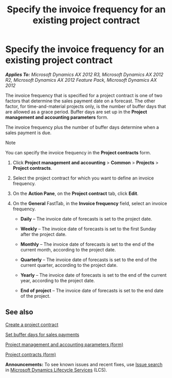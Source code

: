 ﻿---
title: Specify the invoice frequency for an existing project contract
TOCTitle: Specify the invoice frequency for an existing project contract
ms:assetid: f28f066c-2128-4be0-b6dd-077e402d3366
ms:mtpsurl: https://technet.microsoft.com/en-us/library/Aa551624(v=AX.60)
ms:contentKeyID: 36059966
ms.date: 04/18/2014
mtps_version: v=AX.60
f1_keywords:
- buffer
- invoice frequency
- project contract
---

# Specify the invoice frequency for an existing project contract 


_**Applies To:** Microsoft Dynamics AX 2012 R3, Microsoft Dynamics AX 2012 R2, Microsoft Dynamics AX 2012 Feature Pack, Microsoft Dynamics AX 2012_

The invoice frequency that is specified for a project contract is one of two factors that determine the sales payment date on a forecast. The other factor, for time-and-material projects only, is the number of buffer days that are allowed as a grace period. Buffer days are set up in the **Project management and accounting parameters** form.

The invoice frequency plus the number of buffer days determine when a sales payment is due.


> [!NOTE]
> <P>You can specify the invoice frequency in the <STRONG>Project contracts</STRONG> form.</P>



1.  Click **Project management and accounting** \> **Common** \> **Projects** \> **Project contracts**.

2.  Select the project contract for which you want to define an invoice frequency.

3.  On the **Action Pane**, on the **Project contract** tab, click **Edit**.

4.  On the **General** FastTab, in the **Invoice frequency** field, select an invoice frequency.
    
      - **Daily** – The invoice date of forecasts is set to the project date.
    
      - **Weekly** – The invoice date of forecasts is set to the first Sunday after the project date.
    
      - **Monthly** – The invoice date of forecasts is set to the end of the current month, according to the project date.
    
      - **Quarterly** – The invoice date of forecasts is set to the end of the current quarter, according to the project date.
    
      - **Yearly** – The invoice date of forecasts is set to the end of the current year, according to the project date.
    
      - **End of project** – The invoice date of forecasts is set to the end date of the project.

## See also

[Create a project contract](create-a-project-contract.md)

[Set buffer days for sales payments](set-buffer-days-for-sales-payments.md)

[Project management and accounting parameters (form)](https://technet.microsoft.com/en-us/library/aa599440\(v=ax.60\))

[Project contracts (form)](https://technet.microsoft.com/en-us/library/aa586038\(v=ax.60\))

  
**Announcements:** To see known issues and recent fixes, use [Issue search](http://go.microsoft.com/fwlink/?linkid=389258) in [Microsoft Dynamics Lifecycle Services](http://go.microsoft.com/fwlink/?linkid=306505) (LCS).

